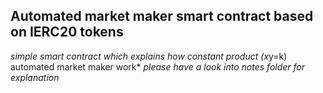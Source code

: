 ## Automated market maker smart contract based on IERC20 tokens
*simple smart contract which explains how constant product (x*y=k) automated market maker work*
*please have a look into notes folder for explanation*